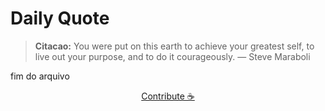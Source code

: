 # Daily Quote

> **Citacao:** You were put on this earth to achieve your greatest self, to live out your purpose, and to do it courageously. — Steve Maraboli

fim do arquivo

<watermark-footer>
<p align="center">
  <a href="https://github.com/ruisuan/ruisuan/blob/main/contribute.md">Contribute ☕</a>
</p>
</watermark-footer>
